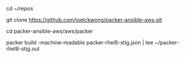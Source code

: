 cd ~/repos

git clone https://github.com/joelckwong/packer-ansible-aws.git

cd packer-ansible-aws/aws/packer

packer build -machine-readable packer-rhel8-stig.json | tee ~/packer-rhel8-stig.out
